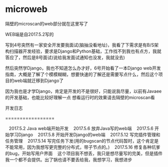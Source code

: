 # microweb

隔壁的microscan的web部分就在这里写了

WEB端是自2017.5.2写的

写到4号突然有一家安全开发要我面试(脑抽没看地址)，我看了下需求是有B/S架构扫描器开发经验，要求是Django和Python基础，工作找不到我也有点方，我就答应了，然后是8号面试(说给我发面试通知也没发，我就没去)

然后突然学Django，我也不知道怎么办才好，6号开始看了一本Django web开发指南，大概是了解了个模模糊糊，想要快速的了解还是需要写点什么，然后这个项目的web端就迁移到Django了


因为我也是才学Django，肯定是开发的不是很好，只能说我尽量，以前有Javaee的开发基础，也能比较好理解一点
想看运行时的效果请去隔壁的microscan看


开发日志


=================

     2017.5.2 Java web端开始开发
     2017.5.6 放弃Java写的web端
     2017.5.6 开始学习Django
     2017.5.8 开始开发Django的web端
     2017.5.12 写完插件管理和任务管理
     2017.5.14 写完任务下发(用的bugscan的节点代码暂时，这个肯定是不能常用，因为我想写更完整的分布式，带子节点的。)
     2017.5.16 修复各种坑爹的bug，开始写用户界面
     这个项目我不想丢，我只是想尽量写的完美，但是插件我一个都不会提供。出了锅也请不要丢给我，我想学习，我想进步
